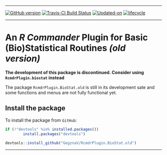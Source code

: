 
<!-- README.md is generated from README.Rmd. Please edit that file -->

------------------------------------------------------------------------

[![GitHub version](https://img.shields.io/badge/GitHub-v0.0.7-brightgreen.svg)](https://github.com/GegznaV/RcmdrPlugin.BioStat.old) [![Travis-CI Build Status](https://travis-ci.org/GegznaV/RcmdrPlugin.BioStat.old.png?branch=master)](https://travis-ci.org/GegznaV/RcmdrPlugin.BioStat.old) [![Updated-on](https://img.shields.io/badge/Updated%20on-2018--01--23-yellowgreen.svg)](/commits/master) [![lifecycle](https://img.shields.io/badge/lifecycle-retired-orange.svg)](https://img.shields.io/badge/lifecycle-retired-orange.svg)

------------------------------------------------------------------------

An *R Commander* Plugin for Basic (Bio)Statistical Routines *(old version)*
===========================================================================

**The development of this package is discontinued. Consider using `RcmdrPlugin.biostat` instead**

The package `RcmdrPlugin.BioStat.old` is still in its development sate and some functions and menus are not fully functional yet.

Install the package
-------------------

To install the package from `GitHub`:

``` r
if (!"devtools" %in% installed.packages())
        install.packages("devtools")

devtools::install_github("GegznaV/RcmdrPlugin.BioStat.old")
```

------------------------------------------------------------------------
